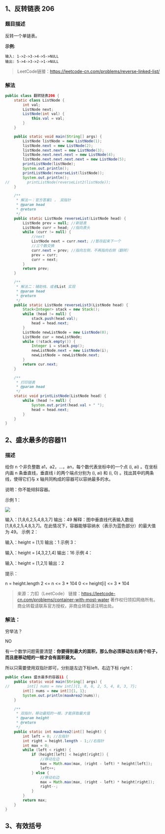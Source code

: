 ## 1、反转链表 206

### 题目描述

反转一个单链表。

**示例:**

```
输入: 1->2->3->4->5->NULL
输出: 5->4->3->2->1->NULL
```

> LeetCode链接：https://leetcode-cn.com/problems/reverse-linked-list/

### 解法

```java
public class 翻转链表206 {
    static class ListNode {
        int val;
        ListNode next;
        ListNode(int val) {
            this.val = val;
        }
    }

    public static void main(String[] args) {
        ListNode listNode = new ListNode(1);
        listNode.next = new ListNode(2);
        listNode.next.next = new ListNode(3);
        listNode.next.next.next = new ListNode(4);
        listNode.next.next.next.next = new ListNode(5);
        printListNode(listNode);
        System.out.println();
        printListNode(reverseList(listNode));
        System.out.println();
//        printListNode(reverseList2(listNode));
    }

    /** 
     * 解法一：官方答案1 ， 双指针
     * @param head
     * @return
     */
    public static ListNode reverseList(ListNode head) {
        ListNode prev = null; //新链表
        ListNode curr = head; //指向表头
        while (curr != null) {
            //next
            ListNode next = curr.next; //暂存起来下一个
            //三个数交换
            curr.next = prev; //指向左侧，不再指向右侧（翻转）
            prev = curr;
            curr = next;
        }
        return prev;
    }

    /**
     * 解法二：辅助栈、或者List 实现
     * @param head
     * @return
     */
    public static ListNode reverseList3(ListNode head) {
        Stack<Integer> stack = new Stack();
        while (head != null) {
            stack.push(head.val);
            head = head.next;
        }
        ListNode newListNode = new ListNode(0);
        ListNode cur = newListNode;
        while (!stack.empty()) {
            Integer i = stack.pop();
            newListNode.next = new ListNode(i);
            newListNode = newListNode.next;
        }
        return cur.next;
    }

    /**
     * 打印链表
     * @param head
     */
    static void printListNode(ListNode head) {
        while (head != null) {
            System.out.print(head.val + " ");
            head = head.next;
        }
    }
}
```



## 2、盛水最多的容器11

### 描述

给你 n 个非负整数 a1，a2，...，an，每个数代表坐标中的一个点 (i, ai) 。在坐标内画 n 条垂直线，垂直线 i 的两个端点分别为 (i, ai) 和 (i, 0) 。找出其中的两条线，使得它们与 x 轴共同构成的容器可以容纳最多的水。

说明：你不能倾斜容器。

 

示例 1：

![](https://aliyun-lc-upload.oss-cn-hangzhou.aliyuncs.com/aliyun-lc-upload/uploads/2018/07/25/question_11.jpg)

输入：[1,8,6,2,5,4,8,3,7]
输出：49 
解释：图中垂直线代表输入数组 [1,8,6,2,5,4,8,3,7]。在此情况下，容器能够容纳水（表示为蓝色部分）的最大值为 49。
示例 2：

输入：height = [1,1]
输出：1
示例 3：

输入：height = [4,3,2,1,4]
输出：16
示例 4：

输入：height = [1,2,1]
输出：2


提示：

n = height.length
2 <= n <= 3 * 104
0 <= height[i] <= 3 * 104

>来源：力扣（LeetCode）
>链接：https://leetcode-cn.com/problems/container-with-most-water
>著作权归领扣网络所有。商业转载请联系官方授权，非商业转载请注明出处。

### 解法：

穷举法？

NO

有一个数学问题需要清楚：**你要得到最大的面积，那么你必须移动左右两个柱子，而且是移动短的一根才会有面积最大。**

所以只需要使用双指针即可，分别是左边下标left、右边下标 right：

```java
public class 盛水最多的容器11 {
    public static void main(String[] args) {
//        int[] nums = new int[]{1, 8, 6, 2, 5, 4, 8, 3, 7};
        int[] nums = new int[]{1, 1};
        System.out.println(maxArea2(nums));
    }

    /**
     * 双指针，移动最短的一根，才能获取最大值
     * @param height
     * @return
     */
    public static int maxArea2(int[] height) {
        int left = 0; //左指针
        int right = height.length - 1;//右指针
        int max = 0;
        while (left < right) {
            if (height[left] < height[right]) {
                //移动左边
                max = Math.max(max, (right - left) * height[left]);
                left++;
            } else {
                //移动右边
                max = Math.max(max, (right - left) * height[right]);
                right--;
            }
        }
        return max;
    }
}
```



## 3、有效括号